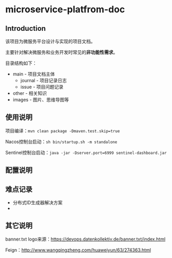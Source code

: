 # microservice-platfrom-doc

## Introduction

该项目为微服务平台设计与实现的项目文档。

主要针对解决微服务和业务开发时常见的**非功能性需求**。

目录结构如下：

- main - 项目文档主体
  - journal - 项目记录日志
  - issue - 项目问题记录
- other - 相关知识
- images - 图片、思维导图等



## 使用说明

项目编译：`mvn clean package -Dmaven.test.skip=true`

Nacos控制台启动：`sh bin/startup.sh -m standalone`

Sentinel控制台启动：`java -jar -Dserver.port=6999 sentinel-dashboard.jar`

## 配置说明



## 难点记录

- 分布式ID生成器解决方案
- 



## 其它说明

banner.txt logo来源：https://devops.datenkollektiv.de/banner.txt/index.html

Feign：http://www.wangqingzheng.com/huaweiyun/63/274363.html